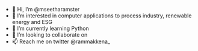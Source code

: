 - 👋 Hi, I’m @mseetharamster
- 👀 I’m interested in computer applications to process industry, renewable energy and ESG
- 🌱 I’m currently learning Python
- 💞️ I’m looking to collaborate on 
- 📫 Reach me on twitter @rammakkena_

<!---
mseetharamster/mseetharamster is a ✨ special ✨ repository because its `README.md` (this file) appears on your GitHub profile.
You can click the Preview link to take a look at your changes.
--->
